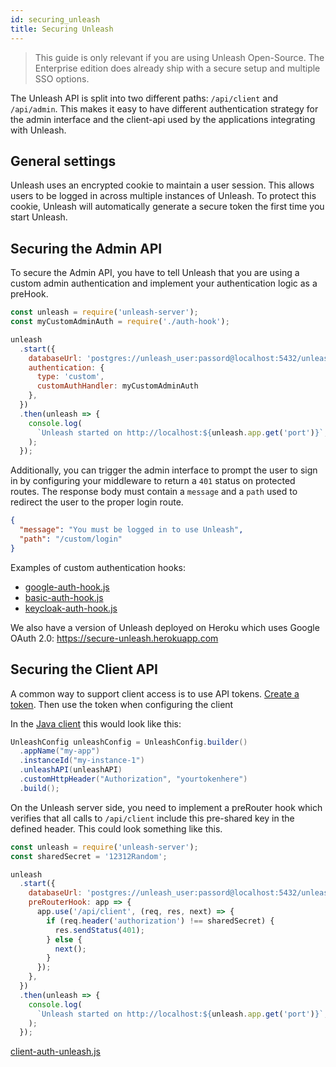 ```yaml
---
id: securing_unleash
title: Securing Unleash
---
```


> This guide is only relevant if you are using Unleash Open-Source. The Enterprise edition does already ship with a secure setup and multiple SSO options.

The Unleash API is split into two different paths: `/api/client` and `/api/admin`. This makes it easy to have different authentication strategy for the admin interface and the client-api used by the applications integrating with Unleash.

## General settings

Unleash uses an encrypted cookie to maintain a user session. This allows users to be logged in across multiple instances of Unleash. To protect this cookie, Unleash will automatically generate a secure token the first time you start Unleash.

## Securing the Admin API

To secure the Admin API, you have to tell Unleash that you are using a custom admin authentication and implement your authentication logic as a preHook.

```javascript
const unleash = require('unleash-server');
const myCustomAdminAuth = require('./auth-hook');

unleash
  .start({
    databaseUrl: 'postgres://unleash_user:passord@localhost:5432/unleash',
    authentication: {
      type: 'custom',
      customAuthHandler: myCustomAdminAuth
    },
  })
  .then(unleash => {
    console.log(
      `Unleash started on http://localhost:${unleash.app.get('port')}`,
    );
  });
```

Additionally, you can trigger the admin interface to prompt the user to sign in by configuring your middleware to return a `401` status on protected routes. The response body must contain a `message` and a `path` used to redirect the user to the proper login route.

```json
{
  "message": "You must be logged in to use Unleash",
  "path": "/custom/login"
}
```

Examples of custom authentication hooks:

- [google-auth-hook.js](https://github.com/Unleash/unleash/blob/master/examples/google-auth-hook.js)
- [basic-auth-hook.js](https://github.com/Unleash/unleash/blob/master/examples/basic-auth-hook.js)
- [keycloak-auth-hook.js](https://github.com/Unleash/unleash/blob/master/examples/keycloak-auth-hook.js)

We also have a version of Unleash deployed on Heroku which uses Google OAuth 2.0: https://secure-unleash.herokuapp.com

## Securing the Client API

A common way to support client access is to use API tokens. [Create a token](../api/token.md). Then use the token when configuring the client

In the [Java client](https://github.com/Unleash/unleash-client-java#custom-http-headers) this would look like this:

```java
UnleashConfig unleashConfig = UnleashConfig.builder()
  .appName("my-app")
  .instanceId("my-instance-1")
  .unleashAPI(unleashAPI)
  .customHttpHeader("Authorization", "yourtokenhere")
  .build();
```

On the Unleash server side, you need to implement a preRouter hook which verifies that all calls to `/api/client` include this pre-shared key in the defined header. This could look something like this.

```javascript
const unleash = require('unleash-server');
const sharedSecret = '12312Random';

unleash
  .start({
    databaseUrl: 'postgres://unleash_user:passord@localhost:5432/unleash',
    preRouterHook: app => {
      app.use('/api/client', (req, res, next) => {
        if (req.header('authorization') !== sharedSecret) {
          res.sendStatus(401);
        } else {
          next();
        }
      });
    },
  })
  .then(unleash => {
    console.log(
      `Unleash started on http://localhost:${unleash.app.get('port')}`,
    );
  });
```

[client-auth-unleash.js](https://github.com/Unleash/unleash/blob/master/examples/client-auth-unleash.js)
